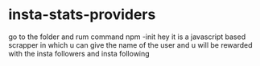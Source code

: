 
# insta-stats-providers
go to the  folder and rum command npm -init
hey it is a javascript  based scrapper in which u can give the name of the user and   u will be rewarded  with  the insta followers and insta following 
